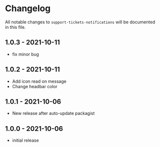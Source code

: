 # Changelog

All notable changes to `support-tickets-notifications` will be documented in this file.

## 1.0.3 - 2021-10-11

- fix minor bug
 

## 1.0.2 - 2021-10-11

- Add icon read on message
- Change headbar color 

## 1.0.1 - 2021-10-06

- New release after auto-update packagist

## 1.0.0 - 2021-10-06

- initial release
